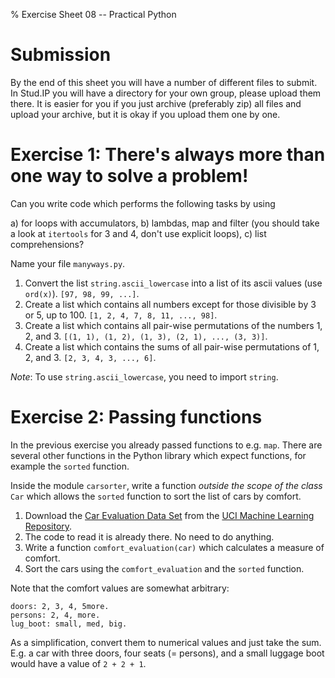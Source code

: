 % Exercise Sheet 08 -- Practical Python

# Submission

By the end of this sheet you will have a number of different files to submit.
In Stud.IP you will have a directory for your own group, please upload them
there. It is easier for you if you just archive (preferably zip) all files and
upload your archive, but it is okay if you upload them one by one.


# Exercise 1: There's always more than one way to solve a problem!

Can you write code which performs the following tasks by using

a) for loops with accumulators,
b) lambdas, map and filter (you should take a look at `itertools` for 3 and 4,
   don't use explicit loops),
c) list comprehensions?

Name your file `manyways.py`.

1. Convert the list `string.ascii_lowercase` into a list of its ascii values
   (use `ord(x)`). `[97, 98, 99, ...]`.
2. Create a list which contains all numbers except for those divisible by 3 or
   5, up to 100. `[1, 2, 4, 7, 8, 11, ..., 98]`.
3. Create a list which contains all pair-wise permutations of the numbers 1, 2,
   and 3. `[(1, 1), (1, 2), (1, 3), (2, 1), ..., (3, 3)]`.
4. Create a list which contains the sums of all pair-wise permutations of 1, 2,
   and 3. `[2, 3, 4, 3, ..., 6]`.

*Note*: To use `string.ascii_lowercase`, you need to import `string`.


# Exercise 2: Passing functions

In the previous exercise you already passed functions to e.g. `map`. There are
several other functions in the Python library which expect functions, for
example the `sorted` function.

Inside the module `carsorter`, write a function *outside the scope of the
class* `Car` which allows the `sorted` function to sort the list of cars by
comfort.

1. Download the [Car Evaluation Data
   Set](https://archive.ics.uci.edu/ml/machine-learning-databases/car/car.data)
   from the [UCI Machine Learning
   Repository](https://archive.ics.uci.edu/ml/datasets/car+evaluation).
2. The code to read it is already there. No need to do anything.
3. Write a function `comfort_evaluation(car)` which calculates a measure of
   comfort.
4. Sort the cars using the `comfort_evaluation` and the `sorted` function.

Note that the comfort values are somewhat arbitrary:

```{ .changelog }
doors: 2, 3, 4, 5more.
persons: 2, 4, more.
lug_boot: small, med, big.
```

As a simplification, convert them to numerical values and just take the sum.
E.g. a car with three doors, four seats (= persons), and a small luggage boot
would have a value of `2 + 2 + 1`.
